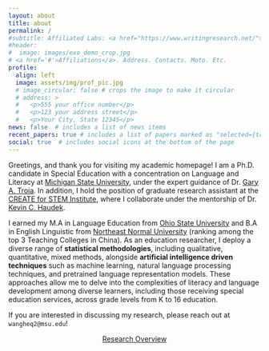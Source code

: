 ```yaml
---
layout: about
title: about
permalink: /
#subtitle: Affiliated Labs: <a href="https://www.writingresearch.net/">WRITE Lab</a>, <a href='https://create4stem.msu.edu/'>MSU CREATE for STEM</a>, <a href='https://beyondmultiplechoice.org/'>AACR Lab</a>.
#header:
#  image: images/exo_demo_crop.jpg
# <a href='#'>Affiliations</a>. Address. Contacts. Moto. Etc.
profile:
  align: left
  image: assets/img/prof_pic.jpg
  # image_circular: false # crops the image to make it circular
  # address: >
  #   <p>555 your office number</p>
  #   <p>123 your address street</p>
  #   <p>Your City, State 12345</p>
news: false  # includes a list of news items
recent_papers: true # includes a list of papers marked as "selected={true}"
social: true  # includes social icons at the bottom of the page
---
```


Greetings, and thank you for visiting my academic homepage! I am a Ph.D. candidate in Special Education with a concentration on Language and Literacy at <a href="https://education.msu.edu/">Michigan State University</a>, under the expert guidance of Dr. <a href="https://education.msu.edu/people/troia-gary/">Gary A. Troia</a>. In addition, I hold the position of graduate research assistant at the <a href="https://create4stem.msu.edu/">CREATE for STEM Institute</a>, where I collaborate under the mentorship of Dr. <a href="https://directory.natsci.msu.edu/Directory/Profiles/Person/100471?org=6&group=63">Kevin C. Haudek</a>.

I earned my M.A in Language Education from <a href="https://ehe.osu.edu/">Ohio State University</a> and B.A in English Linguistic from <a href="https://en.nenu.edu.cn/">Northeast Normal University</a> (ranking among the top 3 Teaching Colleges in China). As an education researcher, I deploy a diverse range of **statistical methodologies**, including qualitative, quantitative, mixed methods, alongside **artificial intelligence driven techniques** such as machine learning, natural language processing techniques, and pretrained language representation models. These approaches allow me to delve into the complexities of literacy and language development among diverse learners, including those receiving special education services, across grade levels from K to 16 education.

If you are interested in discussing my research, please reach out at ``wangheq2@msu.edu``!

<center>
<a href="/research/" class="btn btn-sm z-depth-0" role="button">Research Overview</a>
</center>


<!-- Write your biography here. Tell the world about yourself. Link to your favorite [subreddit](http://reddit.com). You can put a picture in, too. The code is already in, just name your picture `prof_pic.jpg` and put it in the `img/` folder.

Put your address / P.O. box / other info right below your picture. You can also disable any these elements by editing `profile` property of the YAML header of your `_pages/about.md`. Edit `_bibliography/papers.bib` and Jekyll will render your [publications page](/al-folio/publications/) automatically.

Link to your social media connections, too. This theme is set up to use [Font Awesome icons](http://fortawesome.github.io/Font-Awesome/) and [Academicons](https://jpswalsh.github.io/academicons/), like the ones below. Add your Facebook, Twitter, LinkedIn, Google Scholar, or just disable all of them. -->

